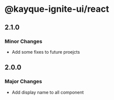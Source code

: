 # @kayque-ignite-ui/react

## 2.1.0

### Minor Changes

- Add some fixes to future proejcts

## 2.0.0

### Major Changes

- Add display name to all component
